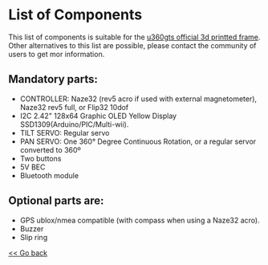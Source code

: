 # List of Components

This list of components is suitable for the [u360gts official 3d printted frame](https://github.com/raul-ortega/u360gts/blob/master/wiki/hardware-frame.md). Other alternatives to this list are possible, please contact the community of users to get mor information. 

## Mandatory parts:

- CONTROLLER: Naze32 (rev5 acro if used with external magnetometer), Naze32 rev5 full, or Flip32 10dof
- I2C 2.42" 128x64 Graphic OLED Yellow Display SSD1309(Arduino/PIC/Multi-wii).
- TILT SERVO: Regular servo
- PAN SERVO: One 360° Degree Continuous Rotation, or a regular servor converted to 360º
- Two buttons
- 5V BEC
- Bluetooth module
    
## Optional parts are:

- GPS ublox/nmea compatible (with compass when using a Naze32 acro).
- Buzzer
- Slip ring

[<< Go back](https://github.com/raul-ortega/u360gts/blob/master/wiki/index.md)

